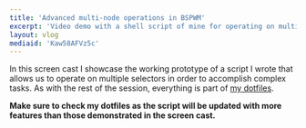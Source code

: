 ```yaml
---
title: 'Advanced multi-node operations in BSPWM'
excerpt: 'Video demo with a shell script of mine for operating on multiple BSPWM selectors at once.'
layout: vlog
mediaid: 'Kaw58AFVz5c'
---
```


In this screen cast I showcase the working prototype of a script I wrote
that allows us to operate on multiple selectors in order to accomplish
complex tasks.  As with the rest of the session, everything is part of
[my dotfiles](https://gitlab.com/protesilaos/dotfiles). 

**Make sure to check my dotfiles as the script will be updated with more
features than those demonstrated in the screen cast.**
